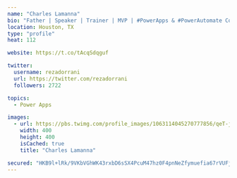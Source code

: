 ```yaml
---
name: "Charles Lamanna"
bio: "Father | Speaker | Trainer | MVP | #PowerApps & #PowerAutomate Community Super User | YouTuber Right-pointing triangle http://youtube.com/c/rezadorrani | Learn - Share - Clockwise rightwards and leftwards open circle arrows"
location: Houston, TX
type: "profile"
heat: 112

website: https://t.co/tAcqSdqguf

twitter:
  username: rezadorrani
  url: https://twitter.com/rezadorrani
  followers: 2722

topics:
  - Power Apps

images:
  - url: https://pbs.twimg.com/profile_images/1063114045270777856/qeT-jpWr_400x400.jpg
    width: 400
    height: 400
    isCached: true
    title: "Charles Lamanna"

secured: "HKB9l+lRk/9VKbVGhWK43rxbD6sSX4PcuM47hz0F4pnNeZfymuefia67rVUFjZacqbjjBt1yCdyoARMxRvHoSJolGC/wpq1BgWkWpIeqT2wMGAJeA53SWKiZ/dCOaNYAP/53sEu2j9s0O2eby5VoeEnmXY90vsELpbrlaRhiyPzvknWxQv5IMEjk9uah7e5GigA+CjZ/iU2U8ujOYqFP3Mvol/zWt+A9zN3OljWiPYDfV4LP3XS/cz4p+u0vbD+LgUdElAr4bnLP11b/XDHapGSrmuz2Ll8H33bqu4tOarRgUXkdtub8cAui+7P0Xa0zpLDZppzg4PhvXjMvAL7xBWJEN4ulTsrOh6qGwkEW3RD7QsaTON9SRG4qeZcD012QSX9UUtUO4G3YnmeMjzaMr6e23GYcKJAZ4uVSepSPNGM=;vjiLTdzng+ZXOc6XMoPHxQ=="
---
```


